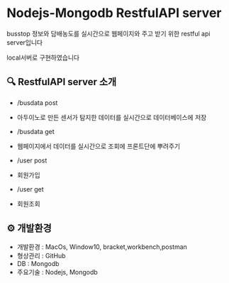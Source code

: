 # Nodejs-Mongodb RestfulAPI server
busstop 정보와 담배농도를 실시간으로 웹페이지와 주고 받기 위한 restful api server입니다

local서버로 구현하였습니다

## 🔍 RestfulAPI server 소개

* /busdata post
* 아두이노로 만든 센서가 탐지한 데이터를 실시간으로 데이터베이스에 저장
 
* /busdata get
* 웹페이지에서 데이터를 실시간으로 조회에 프론트단에 뿌려주기

* /user post
* 회원가입
 
* /user get
* 회원조회

## ⚙ 개발환경

* 개발환경 : MacOs, Window10, bracket,workbench,postman
* 형상관리 : GitHub
* DB     : Mongodb
* 주요기술 :  Nodejs, Mongodb
